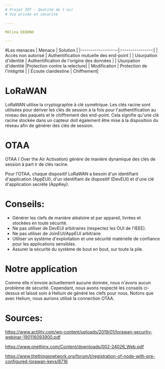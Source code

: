 ```yaml
---
# Projet IOT - Qualité de l'air
# Vie privée et sécurité

----

Mélina DEBONO

---
```


#Les menaces
| Menace | Solution |
|-------------------|:----------------:|
| Accès non autorisé | Authentification mutuelle des end-point |
| Usurpation d'identité  | Authentification de l'origine des données |
| Usurpation d'identité |Protection contre la relecture|
| Modification  | Protection de l'intégrité |
| Écoute clandestine | Chiffrement|

# LoRaWAN 
LoRaWAN  utilise la cryptographie à clé symétrique. Les clés racine sont utilisées pour dériver les clés de session à la fois pour l'authentification au niveau des paquets et le chiffrement des end-point. Cela signifie qu'une clé racine stockée dans un capteur doit également être mise à la disposition du réseau afin de générer des clés de session.

# OTAA
OTAA ( Over the Air Activation) génère de manière dynamique des clés de session à part ir de clés racine.

Pour l'OTAA, chaque dispositif LoRaWAN a besoin d'un identifiant d'application (AppEUI), d'un identifiant de dispositif (DevEUI) et d'une clé d'application secrète (AppKey). 


# Conseils: 
- Générer les clefs de manière aléatoire et par appareil, livrées et stockées en toute sécurité.
- Ne pas utiliser de DevEUI arbitraires (respectez les OUI de l'IEEE).
- Ne pas utiliser de JoinEUI/AppEUI arbitraire
- Utiliser un système d'exploitation et une sécurité matérielle de confiance pour les applications sensibles.
- Assurer la sécurité du système de bout en bout, sur toute la pile.



# Notre application
Comme elle n'envoie actuellement aucune donnée, nous n'avons aucun problème de sécurité.
Cependant, nous avons respecté les conseils ci-dessus et laissé soin à Helium de généré les clefs pour nous.
Notons que avec Helium, nous aurions utilisé la connection OTAA.


# Sources:
<https://www.actility.com/wp-content/uploads/2019/01/lorawan-security-webinar-190116093900.pdf>

<https://www.onethinx.com/Content/downloads/002-24026_Web.pdf>

<https://www.thethingsnetwork.org/forum/t/registration-of-node-with-pre-configured-lorawan-keys/8716>